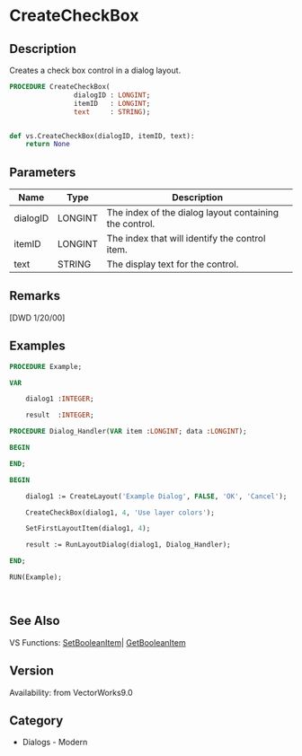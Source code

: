 # CreateCheckBox

## Description
Creates a check box control in a dialog layout.

```pascal
PROCEDURE CreateCheckBox(
				dialogID : LONGINT;
				itemID   : LONGINT;
				text     : STRING);
```

```python

def vs.CreateCheckBox(dialogID, itemID, text):
    return None
```

## Parameters
|Name|Type|Description|
|---|---|---|
|dialogID|LONGINT|The index of the dialog layout containing the control.|
|itemID|LONGINT|The index that will identify the control item.|
|text|STRING|The display text for the control.|

## Remarks
[DWD 1/20/00]

## Examples
```pascal
PROCEDURE Example;

VAR

	dialog1 :INTEGER;

	result  :INTEGER;

PROCEDURE Dialog_Handler(VAR item :LONGINT; data :LONGINT);

BEGIN

END;

BEGIN

	dialog1 := CreateLayout('Example Dialog', FALSE, 'OK', 'Cancel');

	CreateCheckBox(dialog1, 4, 'Use layer colors');

	SetFirstLayoutItem(dialog1, 4);

	result := RunLayoutDialog(dialog1, Dialog_Handler);

END;

RUN(Example);




```

## See Also
VS Functions:
[SetBooleanItem](SetBooleanItem.md)| [GetBooleanItem](GetBooleanItem.md)

## Version
Availability: from VectorWorks9.0
## Category
* Dialogs - Modern

